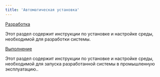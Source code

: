 ```yaml
---
title: 'Автоматическая установка'
---
```


[Разработка](Development_auto_.md)

Этот раздел содержит инструкции по установке и настройке среды, необходимой для разработки системы.

[Выполнение](Execution_auto_.md)

Этот раздел содержит инструкции по установке и настройке среды, необходимой для запуска разработанной системы в промышленную эксплуатацию..
